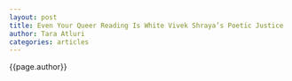 ```yaml
---
layout: post
title: Even Your Queer Reading Is White Vivek Shraya’s Poetic Justice
author: Tara Atluri
categories: articles
---
```

{{page.author}}
<object data="../assets/pdfs/Atluri.pdf" width="1000" height="1000" type='application/pdf'></object>